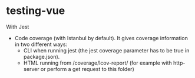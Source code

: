 # testing-vue
With Jest

-  Code coverage (with Istanbul by default). It gives coverage information in two different ways:
    - CLI when running jest (the jest coverage parameter has to be true in package.json).
    - HTML running from /coverage/lcov-report/ (for example with http-server or perform a get request to this folder)
